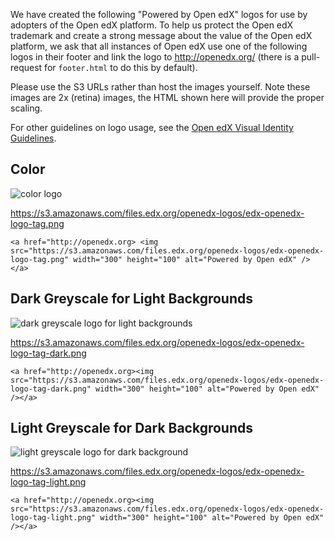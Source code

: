 We have created the following "Powered by Open edX" logos for use by adopters of the Open edX platform.  To help us protect the Open edX trademark and create a strong message about the value of the Open edX platform,
we ask that all instances of Open edX use one of the following logos in their footer and link the logo to <http://openedx.org/> (there is a pull-request for `footer.html` to do this by default).

Please use the S3 URLs rather than host the images yourself.  Note these images are 2x (retina) images, the HTML shown here will provide the proper scaling.

For other guidelines on logo usage, see the [Open edX Visual Identity Guidelines](http://openedx.org/openedx_logo_guidelines.pdf).

## Color

![color logo](https://s3.amazonaws.com/files.edx.org/openedx-logos/edx-openedx-logo-tag.png)

<https://s3.amazonaws.com/files.edx.org/openedx-logos/edx-openedx-logo-tag.png>

`<a href="http://openedx.org>
  <img src="https://s3.amazonaws.com/files.edx.org/openedx-logos/edx-openedx-logo-tag.png" width="300" height="100" alt="Powered by Open edX" />
</a>`

## Dark Greyscale for Light Backgrounds
![dark greyscale logo for light backgrounds](https://s3.amazonaws.com/files.edx.org/openedx-logos/edx-openedx-logo-tag-dark.png)

<https://s3.amazonaws.com/files.edx.org/openedx-logos/edx-openedx-logo-tag-dark.png>

`<a href="http://openedx.org><img src="https://s3.amazonaws.com/files.edx.org/openedx-logos/edx-openedx-logo-tag-dark.png" width="300" height="100" alt="Powered by Open edX" /></a>`

## Light Greyscale for Dark Backgrounds

![light greyscale logo for dark background](https://s3.amazonaws.com/files.edx.org/openedx-logos/edx-openedx-logo-tag-light.png)

<https://s3.amazonaws.com/files.edx.org/openedx-logos/edx-openedx-logo-tag-light.png>

`<a href="http://openedx.org><img src="https://s3.amazonaws.com/files.edx.org/openedx-logos/edx-openedx-logo-tag-light.png" width="300" height="100" alt="Powered by Open edX" /></a>`
